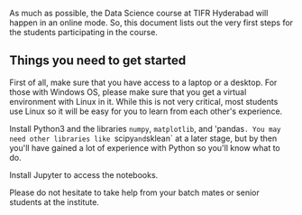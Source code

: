 As much as possible, the Data Science course at TIFR Hyderabad will happen in an online mode. So, this document lists out the very first steps for the students participating in the course.

## Things you need to get started

First of all, make sure that you have access to a laptop or a desktop. For those with Windows OS, please make sure that you get a virtual environment with Linux in it. While this is not very critical, most students use Linux so it will be easy for you to learn from each other's experience. 

Install Python3 and the libraries `numpy`, `matplotlib`, and 'pandas`. You may need other libraries like `scipy` and `sklean` at a later stage, but by then you'll have gained a lot of experience with Python so you'll know what to do.

Install Jupyter to access the notebooks.

Please do not hesitate to take help from your batch mates or senior students at the institute.
